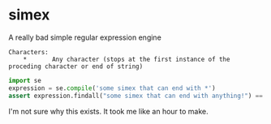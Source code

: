 # simex
A really bad simple regular expression engine

```
Characters:
    *       Any character (stops at the first instance of the proceding character or end of string)
```

```py
import se
expression = se.compile('some simex that can end with *')
assert expression.findall("some simex that can end with anything!") == ['some simex that can end with anything!']
```

I'm not sure why this exists. It took me like an hour to make.
